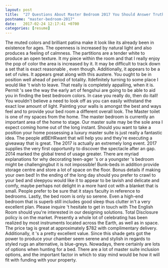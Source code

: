 ```yaml
---
layout: post
title:  "27 Questions About Master Bedroom 2017 You Should Answer Truthfully"
postname: "master-bedroom-2017"
date:   2017-02-24 12:17:41 +0700
categories: [resume]
---
```

The muted colors and brilliant patina make it look like its already been in existence for ages. The openness is increased by natural light and also produces a feeling of calmness. The partitions are a tender white to produce an open texture. It my piece within the room and that I really enjoy the pop of color the area is increased by it. It may be difficult to track down a set that is exact reasonable , even though. Additionally, it appears to be a set of rules. It appears great along with this austere. You ought to be in position well ahead of period of totality. Itdefinitely turning to some place I would like 't wish to leave. That really is completely appalling, when it is. Permit 's see the way the early art of fengshui are going to be able to aid you in finding the best bedroom colors. In case you really do, then do itall! You wouldn't believe a need to look off as you can easily withstand the exact low amount of light. Painting your walls is amongst the best and ways feel and to provide your bed room a different overall look. The Master toilet is one of my spaces from the home. The master bedroom is currently an important area of the home to stage. Our master suite may be the sole area I expect coming home out of the long instant. Should you want to take a position your home possessing a luxury master suite is just really a fantastic idea. The people atBEHRwant that will help you and they're executing a giveaway that is great. The 2017 is actually an extremely long event. 2017 supplies the very first opportunity to discover the spectacle after an gap. 2014 marked the global trend of usage greater. There are myriad explanations for why decorating teen-ager 's or a youngster 's bedroom might be challengingbut it is not impossible! Bunk-beds in addition provide storage centre and store a lot of space on the floor. Bonus details if making your own bed! In the ending of the long day should you prefer to crawl to your bed and sleepyou would like it to appear to be lavish and delicate and comfy, maybe perhaps not delight in a more hard cot with a blanket that is small. People prefer to be sure that it stays faculty in reference to bedrooms. Lastly, the bed room is only so serene. Even a high-end bedroom that is superb still includes good sleep thus clutter in't a very excellent plan. Please inquire 't hesitate to get in touch with The English Room should you're interested in our designing solutions. Total Disclosure policy is on the market. Presently a whole lot of celebrating has been realized by most instruments located across the Earth, as well as in space. The price tag is great at approximately $782 with complimentary delivery. Additionally, it 's a pretty excellent value. Since this shade gets got the power to produce your chamber seem serene and stylish in regards to styled rugs an alternative, is blue-greys. Nowadays, there certainly are lots of options when hunting for a bed. There are a lot of master suite inclusion options, and the important factor in which to stay mind would be how it will fit with funding with your property.

